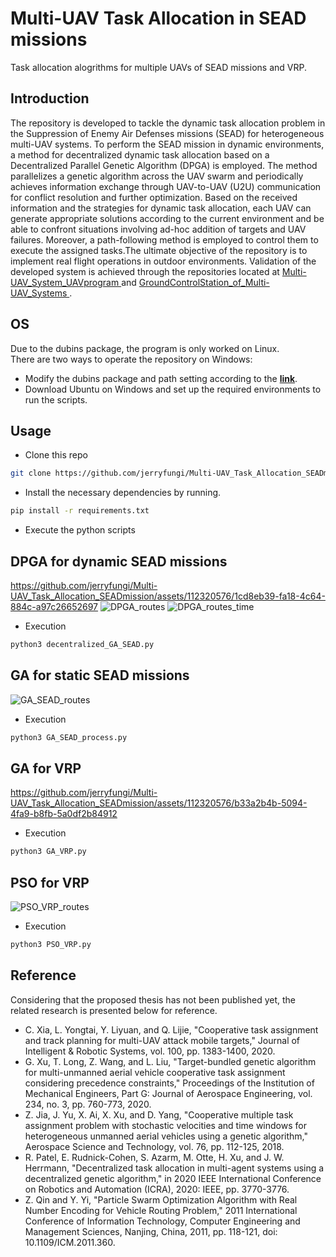 # Multi-UAV Task Allocation in SEAD missions
Task allocation alogrithms for multiple UAVs of SEAD missions and VRP.

## Introduction
The repository is developed to tackle the dynamic task allocation problem in the Suppression of Enemy Air Defenses missions (SEAD) for heterogeneous multi-UAV systems. To perform the SEAD mission in dynamic environments, a method for decentralized dynamic task allocation based on a Decentralized Parallel Genetic Algorithm (DPGA) is employed. The method parallelizes a genetic algorithm across the UAV swarm and periodically achieves information exchange through UAV-to-UAV (U2U) communication for conflict resolution and further optimization. Based on the received information and the strategies for dynamic task allocation, each UAV can generate appropriate solutions according to the current environment and be able to confront situations involving ad-hoc addition of targets and UAV failures. Moreover, a path-following method is employed to control them to execute the assigned tasks.The ultimate objective of the repository is to implement real flight operations in outdoor environments. Validation of the developed system is achieved through the repositories located at [Multi-UAV_System_UAVprogram
](https://github.com/jerryfungi/Multi-UAV_System_UAVprogram) and [GroundControlStation_of_Multi-UAV_Systems
](https://github.com/jerryfungi/GroundControlStation_of_Multi-UAV_Systems.git).

## OS
Due to the dubins package, the program is only worked on Linux. <br>
There are two ways to operate the repository on Windows:
*  Modify the dubins package and path setting according to the **[link](https://blog.csdn.net/qq_28266955/article/details/80332909)**.
*  Download Ubuntu on Windows and set up the required environments to run the scripts.

## Usage
* Clone this repo
```bash
git clone https://github.com/jerryfungi/Multi-UAV_Task_Allocation_SEADmission.git
```
* Install the necessary dependencies by running.
```bash
pip install -r requirements.txt
```
* Execute the python scripts

## DPGA for dynamic SEAD missions
 https://github.com/jerryfungi/Multi-UAV_Task_Allocation_SEADmission/assets/112320576/1cd8eb39-fa18-4c64-884c-a97c26652697 
 ![DPGA_routes](https://github.com/jerryfungi/Multi-UAV_Task_Allocation_SEADmission/assets/112320576/44863f2a-146d-4c98-a21f-d8b637876bdf)
![DPGA_routes_time](https://github.com/jerryfungi/Multi-UAV_Task_Allocation_SEADmission/assets/112320576/7d0152a0-9718-4fa7-8ca9-e4d2798bcec9)
* Execution
```bash
python3 decentralized_GA_SEAD.py
```

## GA for static SEAD missions
![GA_SEAD_routes](https://github.com/jerryfungi/Multi-UAV_Task_Allocation_SEADmission/assets/112320576/0385ba58-b2ff-4945-befe-bc676a604565)
* Execution
```bash
python3 GA_SEAD_process.py
```

## GA for VRP
https://github.com/jerryfungi/Multi-UAV_Task_Allocation_SEADmission/assets/112320576/b33a2b4b-5094-4fa9-b8fb-5a0df2b84912
* Execution
```bash
python3 GA_VRP.py
```

## PSO for VRP
![PSO_VRP_routes](https://github.com/jerryfungi/Multi-UAV_Task_Allocation_SEADmission/assets/112320576/395883f9-563f-454b-9f44-f318169b5f14)
* Execution
```bash
python3 PSO_VRP.py
```

## Reference
Considering that the proposed thesis has not been published yet, the related research is presented below for reference.
* C. Xia, L. Yongtai, Y. Liyuan, and Q. Lijie, "Cooperative task assignment and track planning for multi-UAV attack mobile targets," Journal of Intelligent & Robotic Systems, vol. 100, pp. 1383-1400, 2020.
* G. Xu, T. Long, Z. Wang, and L. Liu, "Target-bundled genetic algorithm for multi-unmanned aerial vehicle cooperative task assignment considering precedence constraints," Proceedings of the Institution of Mechanical Engineers, Part G: Journal of Aerospace Engineering, vol. 234, no. 3, pp. 760-773, 2020.
* Z. Jia, J. Yu, X. Ai, X. Xu, and D. Yang, "Cooperative multiple task assignment problem with stochastic velocities and time windows for heterogeneous unmanned aerial vehicles using a genetic algorithm," Aerospace Science and Technology, vol. 76, pp. 112-125, 2018.
* R. Patel, E. Rudnick-Cohen, S. Azarm, M. Otte, H. Xu, and J. W. Herrmann, "Decentralized task allocation in multi-agent systems using a decentralized genetic algorithm," in 2020 IEEE International Conference on Robotics and Automation (ICRA), 2020: IEEE, pp. 3770-3776. 
* Z. Qin and Y. Yi, "Particle Swarm Optimization Algorithm with Real Number Encoding for Vehicle Routing Problem," 2011 International Conference of Information Technology, Computer Engineering and Management Sciences, Nanjing, China, 2011, pp. 118-121, doi: 10.1109/ICM.2011.360.
